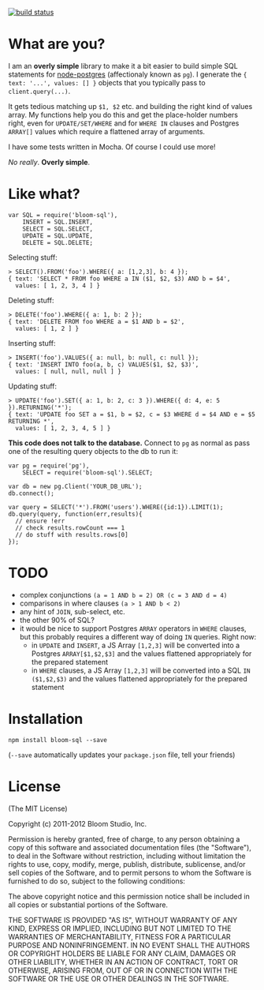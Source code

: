 [![build status](https://secure.travis-ci.org/bloomtime/bloom-sql-js.png)](http://travis-ci.org/bloomtime/bloom-sql-js)
# What are you?

I am an __overly simple__ library to make it a bit easier to build simple SQL statements for [node-postgres](https://github.com/brianc/node-postgres/) (affectionaly known as `pg`). I generate the `{ text: '...', values: [] }` objects that you typically pass to `client.query(...)`.

It gets tedious matching up `$1, $2` etc. and building the right kind of values array. My functions help you do this and get the place-holder numbers right, even for `UPDATE/SET/WHERE` and for `WHERE IN` clauses and Postgres `ARRAY[]` values which require a flattened array of arguments.

I have some tests written in Mocha. Of course I could use more!

_No really_. __Overly simple__. 

# Like what?

```
var SQL = require('bloom-sql'),
    INSERT = SQL.INSERT,
    SELECT = SQL.SELECT,
    UPDATE = SQL.UPDATE,
    DELETE = SQL.DELETE;
```

Selecting stuff:

```
> SELECT().FROM('foo').WHERE({ a: [1,2,3], b: 4 });
{ text: 'SELECT * FROM foo WHERE a IN ($1, $2, $3) AND b = $4',
  values: [ 1, 2, 3, 4 ] }
```

Deleting stuff:

```
> DELETE('foo').WHERE({ a: 1, b: 2 });
{ text: 'DELETE FROM foo WHERE a = $1 AND b = $2',
  values: [ 1, 2 ] }
```

Inserting stuff:

```
> INSERT('foo').VALUES({ a: null, b: null, c: null });
{ text: 'INSERT INTO foo(a, b, c) VALUES($1, $2, $3)',
  values: [ null, null, null ] }
```

Updating stuff:

```
> UPDATE('foo').SET({ a: 1, b: 2, c: 3 }).WHERE({ d: 4, e: 5 }).RETURNING('*');
{ text: 'UPDATE foo SET a = $1, b = $2, c = $3 WHERE d = $4 AND e = $5 RETURNING *',
  values: [ 1, 2, 3, 4, 5 ] }
```

__This code does not talk to the database.__ Connect to `pg` as normal as pass one of the resulting query objects to the db to run it:

```
var pg = require('pg'),
    SELECT = require('bloom-sql').SELECT;

var db = new pg.Client('YOUR_DB_URL');
db.connect();

var query = SELECT('*').FROM('users').WHERE({id:1}).LIMIT(1);
db.query(query, function(err,results){
  // ensure !err
  // check results.rowCount === 1 
  // do stuff with results.rows[0]
});
```

# TODO

 * complex conjunctions `(a = 1 AND b = 2) OR (c = 3 AND d = 4)`
 * comparisons in where clauses `(a > 1 AND b < 2)`
 * any hint of `JOIN`, sub-select, etc.
 * the other 90% of SQL?
 * it would be nice to support Postgres `ARRAY` operators in `WHERE` clauses, but this probably requires a different way of doing `IN` queries. Right now:
   * in `UPDATE` and `INSERT`, a JS Array `[1,2,3]` will be converted into a Postgres `ARRAY[$1,$2,$3]` and the values flattened appropriately for the prepared statement
   * in `WHERE` clauses, a JS Array `[1,2,3]` will be converted into a SQL `IN ($1,$2,$3)` and  the values flattened appropriately for the prepared statement

# Installation

`npm install bloom-sql --save`

(`--save` automatically updates your `package.json` file, tell your friends)


# License

(The MIT License)

Copyright (c) 2011-2012 Bloom Studio, Inc.

Permission is hereby granted, free of charge, to any person obtaining a copy
of this software and associated documentation files (the "Software"), to deal
in the Software without restriction, including without limitation the rights
to use, copy, modify, merge, publish, distribute, sublicense, and/or sell
copies of the Software, and to permit persons to whom the Software is
furnished to do so, subject to the following conditions:

The above copyright notice and this permission notice shall be included in
all copies or substantial portions of the Software.

THE SOFTWARE IS PROVIDED "AS IS", WITHOUT WARRANTY OF ANY KIND, EXPRESS OR
IMPLIED, INCLUDING BUT NOT LIMITED TO THE WARRANTIES OF MERCHANTABILITY,
FITNESS FOR A PARTICULAR PURPOSE AND NONINFRINGEMENT. IN NO EVENT SHALL THE
AUTHORS OR COPYRIGHT HOLDERS BE LIABLE FOR ANY CLAIM, DAMAGES OR OTHER
LIABILITY, WHETHER IN AN ACTION OF CONTRACT, TORT OR OTHERWISE, ARISING FROM,
OUT OF OR IN CONNECTION WITH THE SOFTWARE OR THE USE OR OTHER DEALINGS IN
THE SOFTWARE.
